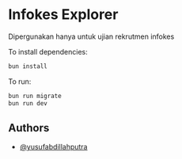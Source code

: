# Infokes Explorer

Dipergunakan hanya untuk ujian rekrutmen infokes

To install dependencies:

```bash
bun install
```

To run:

```bash
bun run migrate
bun run dev
```

## Authors

- [@yusufabdillahputra](https://github.com/yusufabdillahputra)